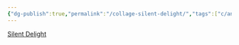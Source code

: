 ```yaml
---
{"dg-publish":true,"permalink":"/collage-silent-delight/","tags":["c/analog","c/C","c/building","c/smoke","c/vulcano"],"created":"2024-01-03T16:52:45.664-05:00","updated":"2024-01-03T16:53:21.190-05:00"}
---
```



[Silent Delight](https://www.instagram.com/p/CJw9YKvhjMX/)
